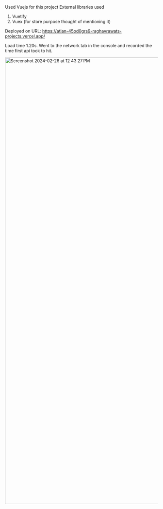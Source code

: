 Used Vuejs for this project
External libraries used 
1. Vuetify
2. Vuex (for store purpose thought of mentioning it)

Deployed on URL: https://atlan-45od0grs9-raghavrawats-projects.vercel.app/


Load time 1.20s.
Went to the network tab in the console and recorded the time first api took to hit.


<img width="1471" alt="Screenshot 2024-02-26 at 12 43 27 PM" src="https://github.com/raghavrawat/Atlan/assets/10253369/b08f649b-1099-4686-a4b5-8d06eeeccfba">


